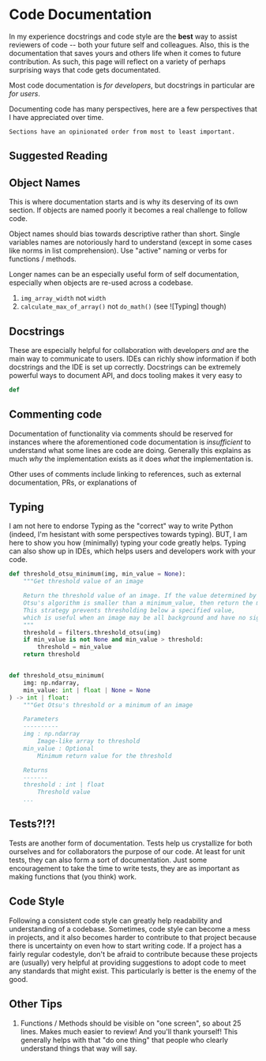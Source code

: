 # Code Documentation

In my experience docstrings and code style are the **best** way to assist reviewers of code -- both your future self and colleagues. Also, this is the documentation that saves yours and others life when it comes to future contribution. As such, this page will reflect on a variety of perhaps surprising ways that code gets documentated.

Most code documentation is *for developers*, but docstrings in particular are *for users*.

Documenting code has many perspectives, here are a few perspectives that I have appreciated over time.

```{tip}
Sections have an opinionated order from most to least important.
```

## Suggested Reading



## Object Names

This is where documentation starts and is why its deserving of its own section. If objects are named poorly it becomes a real challenge to follow code.

Object names should bias towards descriptive rather than short. Single variables names are notoriously hard to understand (except in some cases like norms in list comprehension). Use "active" naming or verbs for functions / methods.

Longer names can be an especially useful form of self documentation, especially when objects are re-used across a codebase. 

1. `img_array_width` not `width`
2. `calculate_max_of_array()` not `do_math()` (see ![Typing] though)

## Docstrings

These are especially helpful for collaboration with developers *and* are the main way to communicate to users. IDEs can richly show information if both docstrings and the IDE is set up correctly. Docstrings can be extremely powerful ways to document API, and docs tooling makes it very easy to 

```python
def 

```

## Commenting code

Documentation of functionality via comments should be reserved for instances where the aforementioned code documentation is *insufficient* to understand what some lines are code are doing. Generally this explains as much *why* the implementation exists as it does *what* the implementation is.

Other uses of comments include linking to references, such as external documentation, PRs, or explanations of 

## Typing

I am not here to endorse Typing as the "correct" way to write Python (indeed, I'm hesistant with some perspectives towards typing). BUT, I am here to show you how (minimally) typing your code greatly helps. Typing can also show up in IDEs, which helps users and developers work with your code.

```python
def threshold_otsu_minimum(img, min_value = None):
    """Get threshold value of an image

    Return the threshold value of an image. If the value determined by
    Otsu's algorithm is smaller than a minimum_value, then return the minimum value. 
    This strategy prevents thresholding below a specified value,
    which is useful when an image may be all background and have no signal to threshold.
    """
    threshold = filters.threshold_otsu(img)
    if min_value is not None and min_value > threshold:
        threshold = min_value
    return threshold


def threshold_otsu_minimum(
    img: np.ndarray,
    min_value: int | float | None = None
) -> int | float:
    """Get Otsu's threshold or a minimum of an image

    Parameters
    ----------
    img : np.ndarray
        Image-like array to threshold
    min_value : Optional
        Minimum return value for the threshold

    Returns
    -------
    threshold : int | float
        Threshold value
    ... 
```

## Tests?!?!

Tests are another form of documentation. Tests help us crystallize for both ourselves and for collaborators the purpose of our code. At least for unit tests, they can also form a sort of documentation. Just some encouragement to take the time to write tests, they are as important as making functions that (you think) work.

## Code Style

Following a consistent code style can greatly help readability and understanding of a codebase. Sometimes, code style can become a mess in projects, and it also becomes harder to contribute to that project because there is uncertainty on even how to start writing code. If a project has a fairly regular codestyle, don't be afraid to contribute because these projects are (usually) very helpful at providing suggestions to adopt code to meet any standards that might exist. This particularly is better is the enemy of the good.

## Other Tips

1. Functions / Methods should be visible on "one screen", so about 25 lines. Makes much easier to review! And you'll thank yourself! This generally helps with that "do one thing" that people who clearly understand things that way will say.